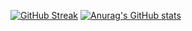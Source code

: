 [![GitHub Streak](https://streak-stats.demolab.com?user=Al3xUI&theme=blueberry&hide_border=true&locale=fr)](https://git.io/streak-stats)
[![Anurag's GitHub stats](https://github-readme-stats.vercel.app/api?username=al3xui)](https://github.com/anuraghazra/github-readme-stats)
